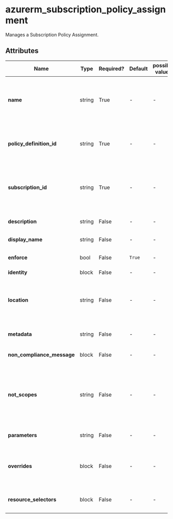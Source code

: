 # azurerm_subscription_policy_assignment

Manages a Subscription Policy Assignment.

## Attributes

| Name | Type | Required? | Default  | possible values | Description |
| ---- | ---- | --------- | -------- | ----------- | ----------- |
| **name** | string | True | -  |  -  | The name which should be used for this Policy Assignment. Changing this forces a new Policy Assignment to be created. Cannot exceed 64 characters in length. | 
| **policy_definition_id** | string | True | -  |  -  | The ID of the Policy Definition or Policy Definition Set. Changing this forces a new Policy Assignment to be created. | 
| **subscription_id** | string | True | -  |  -  | The ID of the Subscription where this Policy Assignment should be created. Changing this forces a new Policy Assignment to be created. | 
| **description** | string | False | -  |  -  | A description which should be used for this Policy Assignment. | 
| **display_name** | string | False | -  |  -  | The Display Name for this Policy Assignment. | 
| **enforce** | bool | False | `True`  |  -  | Specifies if this Policy should be enforced or not? Defaults to `true`. | 
| **identity** | block | False | -  |  -  | An `identity` block. | 
| **location** | string | False | -  |  -  | The Azure Region where the Policy Assignment should exist. Changing this forces a new Policy Assignment to be created. | 
| **metadata** | string | False | -  |  -  | A JSON mapping of any Metadata for this Policy. | 
| **non_compliance_message** | block | False | -  |  -  | One or more `non_compliance_message` blocks. | 
| **not_scopes** | string | False | -  |  -  | Specifies a list of Resource Scopes (for example a Subscription, or a Resource Group) within this Management Group which are excluded from this Policy. | 
| **parameters** | string | False | -  |  -  | A JSON mapping of any Parameters for this Policy. | 
| **overrides** | block | False | -  |  -  | One or more `overrides` blocks. More detail about `overrides` and `resource_selectors` see [policy assignment structure](https://learn.microsoft.com/en-us/azure/governance/policy/concepts/assignment-structure#resource-selectors-preview) | 
| **resource_selectors** | block | False | -  |  -  | One or more `resource_selectors` blocks to filter polices by resource properties. | 

